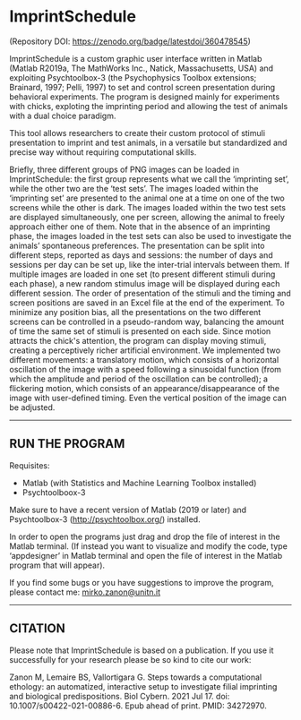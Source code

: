# ImprintSchedule
(Repository DOI: https://zenodo.org/badge/latestdoi/360478545)

ImprintSchedule is a custom graphic user interface written in Matlab (Matlab R2019a, The MathWorks Inc., Natick, Massachusetts, USA) and exploiting Psychtoolbox-3 (the Psychophysics Toolbox extensions; Brainard, 1997; Pelli, 1997) to set and control screen presentation during behavioral experiments.
The program is designed mainly for experiments with chicks, exploting the imprinting period and allowing the test of animals with a dual choice paradigm. 
 
This tool allows researchers to create their custom protocol of stimuli presentation to imprint and test animals, in a versatile but standardized and precise way without requiring computational skills.

Briefly, three different groups of PNG images can be loaded in ImprintSchedule: the first group represents what we call the ‘imprinting set’, while the other two are the ‘test sets’. The images loaded within the ‘imprinting set’ are presented to the animal one at a time on one of the two screens while the other is dark. The images loaded within the two test sets are displayed simultaneously, one per screen, allowing the animal to freely approach either one of them. 
Note that in the absence of an imprinting phase, the images loaded in the test sets can also be used to investigate the animals’ spontaneous preferences.
The presentation can be split into different steps, reported as days and sessions: the number of days and sessions per day can be set up, like the inter-trial intervals between them. If multiple images are loaded in one set (to present different stimuli during each phase), a new random stimulus image will be displayed during each different session. The order of presentation of the stimuli and the timing and screen positions are saved in an Excel file at the end of the experiment. 
To minimize any position bias, all the presentations on the two different screens can be controlled in a pseudo-random way, balancing the amount of time the same set of stimuli is presented on each side.
Since motion attracts the chick's attention, the program can display moving stimuli, creating a perceptively richer artificial environment. We implemented two different movements: a translatory motion, which consists of a horizontal oscillation of the image with a speed following a sinusoidal function (from which the amplitude and period of the oscillation can be controlled); a flickering motion, which consists of an appearance/disappearance of the image with user-defined timing. Even the vertical position of the image can be adjusted.

---------------------------------------------------------------------------------------------------------------------------------------------------------------------------
RUN THE PROGRAM
----------------------------------------------------------------------------------------------------------------------------------------------------------------------------
Requisites:
- Matlab (with Statistics and Machine Learning Toolbox installed)
- Psychtoolboox-3

Make sure to have a recent version of Matlab (2019 or later) and Psychtoolbox-3 (http://psychtoolbox.org/) installed.

In order to open the programs just drag and drop the file of interest in the Matlab terminal.
(If instead you want to visualize and modify the code, type ‘appdesigner’ in Matlab terminal and open the file of interest in the Matlab program that will appear).

If you find some bugs or you have suggestions to improve the program, please contact me: mirko.zanon@unitn.it

---------------------------------------------------------------------------------------------------------------------------------------------------------------------------
CITATION
----------------------------------------------------------------------------------------------------------------------------------------------------------------------------

Please note that ImprintSchedule is based on a publication. If you use it successfully for your research please be so kind to cite our work:

Zanon M, Lemaire BS, Vallortigara G. Steps towards a computational ethology: an automatized, interactive setup to investigate filial imprinting and biological predispositions. Biol Cybern. 2021 Jul 17. doi: 10.1007/s00422-021-00886-6. Epub ahead of print. PMID: 34272970.
